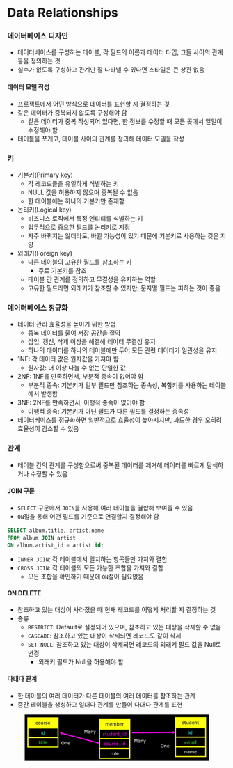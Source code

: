 # Data Relationships

### 데이터베이스 디자인

- 데이터베이스를 구성하는 테이블, 각 필드의 이름과 데이터 타입, 그들 사이의 관계 등을 정의하는 것
- 실수가 없도록 구성하고 관계만 잘 나타낼 수 있다면 스타일은 큰 상관 없음

#### 데이터 모델 작성

- 프로젝트에서 어떤 방식으로 데이터를 표현할 지 결정하는 것
- 같은 데이터가 중복되지 않도록 구성해야 함
  - 같은 데이터가 중복 작성되어 있다면, 한 정보를 수정할 때 모든 곳에서 일일이 수정해야 함
- 테이블을 쪼개고, 테이블 사이의 관계를 정의해 데이터 모델을 작성

### 키

- 기본키(Primary key)
  - 각 레코드들을 유일하게 식별하는 키
  - NULL 값을 허용하지 않으며 중복될 수 없음
  - 한 테이블에는 하나의 기본키만 존재함
- 논리키(Logical key)
  - 비즈니스 로직에서 특정 엔티티를 식별하는 키
  - 업무적으로 중요한 필드를 논리키로 지정
  - 자주 바뀌지는 않더라도, 바뀔 가능성이 있기 때문에 기본키로 사용하는 것은 지양
- 외래키(Foreign key)
  - 다른 테이블의 고유한 필드를 참조하는 키
    - 주로 기본키를 참조
  - 테이블 간 관계를 정의하고 무결성을 유지하는 역할
  - 고유한 필드라면 외래키가 참조할 수 있지만, 문자열 필드는 피하는 것이 좋음

### 데이터베이스 정규화

- 데이터 관리 효율성을 높이기 위한 방법
  - 중복 데이터를 줄여 저장 공간을 절약
  - 삽입, 갱신, 삭제 이상을 해결해 데이터 무결성 유지
  - 하나의 데이터를 하나의 테이블에만 두어 모든 관련 데이터가 일관성을 유지
- 1NF: 각 데이터 값은 원자값을 가져야 함
  - 원자값: 더 이상 나눌 수 없는 단일한 값
- 2NF: 1NF를 만족하면서, 부분적 종속이 없어야 함
  - 부분적 종속: 기본키가 일부 필드만 참조하는 종속성, 복합키를 사용하는 테이블에서 발생함
- 3NF: 2NF를 만족하면서, 이행적 종속이 없어야 함
  - 이행적 종속: 기본키가 아닌 필드가 다른 필드를 결정하는 종속성
- 데이터베이스를 정규화하면 일반적으로 효율성이 높아지지만, 과도한 경우 오히려 효율성이 감소할 수 있음

### 관계

- 테이블 간의 관계를 구성함으로써 중복된 데이터를 제거해 데이터를 빠르게 탐색하거나 수정할 수 있음

#### JOIN 구문

- `SELECT` 구문에서 `JOIN`을 사용해 여러 테이블을 결합해 보여줄 수 있음
- `ON`절을 통해 어떤 필드를 기준으로 연결할지 결정해야 함

```sql
SELECT album.title, artist.name
FROM album JOIN artist
ON album.artist_id = artist.id;
```

- `INNER JOIN`: 각 테이블에서 일치하는 항목들만 가져와 결합
- `CROSS JOIN`: 각 테이블의 모든 가능한 조합을 가져와 결합
  - 모든 조합을 확인하기 때문에 `ON`절이 필요없음

#### ON DELETE

- 참조하고 있는 대상이 사라졌을 때 현재 레코드를 어떻게 처리할 지 결정하는 것
- 종류
  - `RESTRICT`: Default로 설정되어 있으며, 참조하고 있는 대상을 삭제할 수 없음
  - `CASCADE`: 참조하고 있는 대상이 삭제되면 레코드도 같이 삭제
  - `SET NULL`: 참조하고 있는 대상이 삭제되면 레코드의 외래키 필드 값을 Null로 변경
    - 외래키 필드가 Null을 허용해야 함

#### 다대다 관계

- 한 테이블의 여러 데이터가 다른 테이블의 여러 데이터를 참조하는 관계
- 중간 테이블을 생성하고 일대다 관계를 만들어 다대다 관계를 표현

<figure style="text-align: center">
  <img src="./Images/02_01.png" width="700px">
</figure>